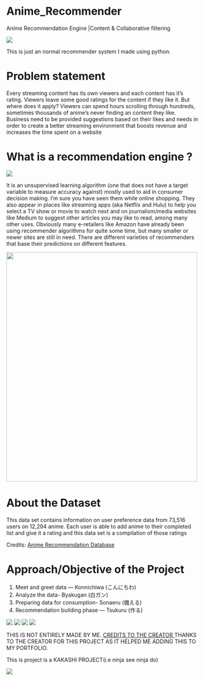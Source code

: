 # Anime_Recommender
<p>Anime Recommendation Engine |Content & Collaborative filtering</p>
<img src='https://miro.medium.com/max/1400/1*nFQqETyMOcItF_0IasBcfw.jpeg'>
<p>This is just an normal recommender system I made using python.</p>
<h1>Problem statement</h1>
<p>Every streaming content has its own viewers and each content has it’s rating. Viewers leave some good ratings for the content if they like it. But where does it apply? Viewers can spend hours scrolling through hundreds, sometimes thousands of anime’s never finding an content they like. Business need to be provided suggestions based on their likes and needs in order to create a better streaming environment that boosts revenue and increases the time spent on a website</p>

<h1>What is a recommendation engine ?</h1>
<img src='https://miro.medium.com/max/1400/1*dCEBhlDpuHkwEErkprmG_g.jpeg'> 
<p> It is an unsupervised learning algorithm (one that does not have a target variable to measure accuracy against) mostly used to aid in consumer decision making. I’m sure you have seen them while online shopping. They also appear in places like streaming apps (aka Netflix and Hulu) to help you select a TV show or movie to watch next and on journalism/media websites like Medium to suggest other articles you may like to read, among many other uses. Obviously many e-retailers like Amazon have already been using recommender algorithms for quite some time, but many smaller or newer sites are still in need. There are different varieties of recommenders that base their predictions on different features.</p>
<img src='https://media3.giphy.com/media/6U47YlEnJQNeb05Csh/200w.webp?cid=ecf05e47qyrbi9tftqpdtv6vdok11n3n2fs8w9bxib6qfl59&rid=200w.webp&ct=g' width="500" height="600">
<h1>About the Dataset</h1>
<p>This data set contains information on user preference data from 73,516 users on 12,294 anime. Each user is able to add anime to their completed list and give it a rating and this data set is a compilation of those ratings</p>
<p>Credits: <a href='https://www.kaggle.com/CooperUnion/anime-recommendations-database'>Anime Recommendation Database</a></p>

<h1>Approach/Objective of the Project</h1>
<ol>
    <li>Meet and greet data — Konnichiwa (こんにちわ) </li>
    <li>Analyze the data- Byakugan (白ガン) </li>
    <li>Preparing data for consumption- Sonaeru (備える) </li>
    <li>Recommendation building phase — Tsukuru (作る) </li>
</ol>

<img src='https://miro.medium.com/max/1506/1*hyzxtUrjmlScoNABH5bdMQ.png'>
<img src='https://miro.medium.com/max/1508/1*CgqwP7MeL8KxfRmjIEqHSA.png'>
<img src='https://miro.medium.com/max/1512/1*7wVAmNR4NdksRA3tyq-olw.png'>
<img src='https://miro.medium.com/max/1508/1*PCnEH4_ndWmsd3cFPz5wlA.png'>
<p>THIS IS NOT ENTIRELY MADE BY ME. <a href='https://medium.com/analytics-vidhya/anime-recommendation-engine-content-collaborative-filtering-c6e69be29d29'> CREDITS TO THE CREATOR </a>THANKS TO THE CREATOR FOR THIS PROJECT AS IT HELPED ME ADDING THIS TO MY PORTFOLIO.</p>

<p>This is project is a KAKASHI PROJECT(i.e ninja see ninja do)</p>
<img src='https://media3.giphy.com/media/rrTXn4zEMp008/200.webp?cid=ecf05e47ulwyugpzzhfb65qdfrqhc3z8ohtx3ukp0cdke1k4&rid=200.webp&ct=g'>